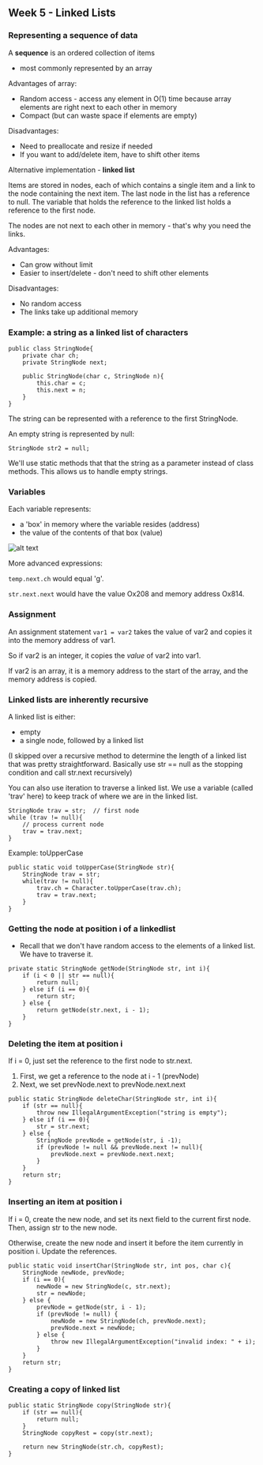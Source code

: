 ## Week 5 - Linked Lists

### Representing a sequence of data

A **sequence** is an ordered collection of items
- most commonly represented by an array

Advantages of array:
- Random access - access any element in O(1) time because array elements are right next to each other in memory
- Compact (but can waste space if elements are empty)

Disadvantages:
- Need to preallocate and resize if needed
- If you want to add/delete item, have to shift other items

Alternative implementation - **linked list**

Items are stored in nodes, each of which contains a single item and a link to the node containing the next item. The last node in the list has a reference to null. The variable that holds the reference to the linked list holds a reference to the first node.

The nodes are not next to each other in memory - that's why you need the links.

Advantages:
- Can grow without limit
- Easier to insert/delete - don't need to shift other elements

Disadvantages:
- No random access
- The links take up additional memory

### Example: a string as a linked list of characters

```
public class StringNode{
    private char ch;
    private StringNode next;

    public StringNode(char c, StringNode n){
        this.char = c;
        this.next = n;
    }
}
```
The string can be represented with a reference to the first StringNode.

An empty string is represented by null:

```StringNode str2 = null;```

We'll use static methods that that the string as a parameter instead of class methods. This allows us to handle empty strings.

### Variables

Each variable represents:
- a 'box' in memory where the variable resides (address)
- the value of the contents of that box (value)

![alt text](screenshots/week5_screenshot_1.png "Screenshot from lecture")

More advanced expressions:

`temp.next.ch` would equal 'g'.

`str.next.next` would have the value Ox208 and memory address Ox814.

### Assignment

An assignment statement `var1 = var2` takes the value of var2 and copies it into the memory address of var1.

So if var2 is an integer, it copies the _value_ of var2 into var1.

If var2 is an array, it is a memory address to the start of the array, and the memory address is copied. 

### Linked lists are inherently recursive

A linked list is either:
- empty
- a single node, followed by a linked list

(I skipped over a recursive method to determine the length of a linked list that was pretty straightforward. Basically use str == null as the stopping condition and call str.next recursively)

You can also use iteration to traverse a linked list. We use a variable (called 'trav' here) to keep track of where we are in the linked list.

```
StringNode trav = str;  // first node
while (trav != null){
    // process current node
    trav = trav.next;
}
```

Example: toUpperCase

```
public static void toUpperCase(StringNode str){
    StringNode trav = str;
    while(trav != null){
        trav.ch = Character.toUpperCase(trav.ch);
        trav = trav.next;
    }
}
```

### Getting the node at position i of a linkedlist
- Recall that we don't have random access to the elements of a linked list. We have to traverse it.

```
private static StringNode getNode(StringNode str, int i){
    if (i < 0 || str == null){
        return null;
    } else if (i == 0){
        return str;
    } else {
        return getNode(str.next, i - 1);
    }
}
```

### Deleting the item at position i
If i = 0, just set the reference to the first node to str.next.

1. First, we get a reference to the node at i - 1 (prevNode)
2. Next, we set prevNode.next to prevNode.next.next

```
public static StringNode deleteChar(StringNode str, int i){
    if (str == null){
        throw new IllegalArgumentException("string is empty");
    } else if (i == 0){
        str = str.next;
    } else {
        StringNode prevNode = getNode(str, i -1);
        if (prevNode != null && prevNode.next != null){
            prevNode.next = prevNode.next.next;
        } 
    }
    return str;
}
```

### Inserting an item at position i
If i = 0, create the new node, and set its next field to the current first node. Then, assign str to the new node.

Otherwise, create the new node and insert it before the item currently in position i. Update the references.

```
public static void insertChar(StringNode str, int pos, char c){
    StringNode newNode, prevNode;
    if (i == 0){
        newNode = new StringNode(c, str.next);
        str = newNode;
    } else {
        prevNode = getNode(str, i - 1);
        if (prevNode != null) {
            newNode = new StringNode(ch, prevNode.next);
            prevNode.next = newNode;
        } else {
            throw new IllegalArgumentException("invalid index: " + i);
        }
    }
    return str;
}
```

### Creating a copy of linked list

```
public static StringNode copy(StringNode str){
    if (str == null){
        return null;
    }
    StringNode copyRest = copy(str.next);

    return new StringNode(str.ch, copyRest);
}




